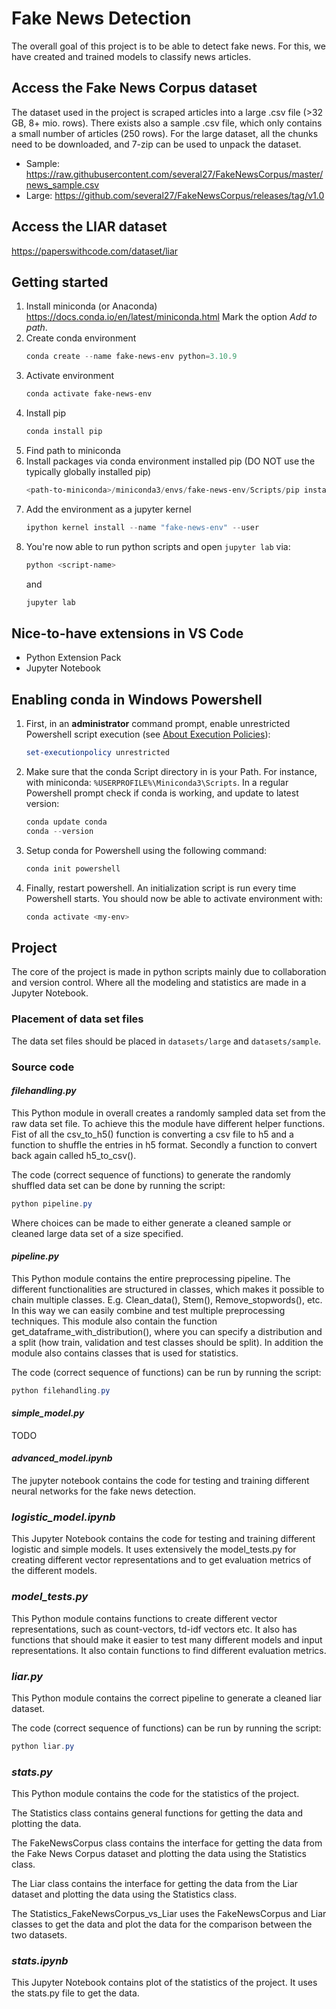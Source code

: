 # Fake News Detection

The overall goal of this project is to be able to detect fake news. For this, we have created and trained models to classify news articles.

## Access the Fake News Corpus dataset

The dataset used in the project is scraped articles into a large .csv file (>32 GB, 8+ mio. rows). There exists also a sample .csv file, which only contains a small number of articles (250 rows).
For the large dataset, all the chunks need to be downloaded, and 7-zip can be used to unpack the dataset.

- Sample: https://raw.githubusercontent.com/several27/FakeNewsCorpus/master/news_sample.csv
- Large: https://github.com/several27/FakeNewsCorpus/releases/tag/v1.0

## Access the LIAR dataset

https://paperswithcode.com/dataset/liar

## Getting started

1. Install miniconda (or Anaconda)
   https://docs.conda.io/en/latest/miniconda.html
   Mark the option _Add to path_.
2. Create conda environment
   ```powershell
   conda create --name fake-news-env python=3.10.9
   ```
3. Activate environment
   ```powershell
   conda activate fake-news-env
   ```
4. Install pip
   ```powershell
   conda install pip
   ```
5. Find path to miniconda
6. Install packages via conda environment installed pip (DO NOT use the typically globally installed pip)
   ```powershell
   <path-to-miniconda>/miniconda3/envs/fake-news-env/Scripts/pip install -r requirements.txt
   ```
7. Add the environment as a jupyter kernel
   ```powershell
   ipython kernel install --name "fake-news-env" --user
   ```
8. You're now able to run python scripts and open `jupyter lab` via:
   ```powershell
   python <script-name>
   ```
   and
   ```powershell
   jupyter lab
   ```

## Nice-to-have extensions in VS Code

- Python Extension Pack
- Jupyter Notebook

## Enabling conda in Windows Powershell

1. First, in an **administrator** command prompt, enable unrestricted Powershell script execution (see [About Execution Policies](https://docs.microsoft.com/en-ca/powershell/module/microsoft.powershell.core/about/about_execution_policies)):
   ```powershell
   set-executionpolicy unrestricted
   ```
2. Make sure that the conda Script directory in is your Path.
   For instance, with miniconda: `%USERPROFILE%\Miniconda3\Scripts`.
   In a regular Powershell prompt check if conda is working, and update to latest version:
   ```powershell
   conda update conda
   conda --version
   ```
3. Setup conda for Powershell using the following command:
   ```powershell
   conda init powershell
   ```
4. Finally, restart powershell. An initialization script is run every time Powershell starts.
   You should now be able to activate environment with:
   ```powershell
   conda activate <my-env>
   ```

## Project

The core of the project is made in python scripts mainly due to collaboration and version control.
Where all the modeling and statistics are made in a Jupyter Notebook.

### Placement of data set files

The data set files should be placed in `datasets/large` and `datasets/sample`.

### Source code

#### _filehandling.py_

This Python module in overall creates a randomly sampled data set from the raw data set file. To achieve this the module have different helper functions. Fist of all the csv_to_h5() function is converting a csv file to h5 and a function to shuffle the entries in h5 format. Secondly a function to convert back again called h5_to_csv().

The code (correct sequence of functions) to generate the randomly shuffled data set can be done by running the script:

```powershell
python pipeline.py
```

Where choices can be made to either generate a cleaned sample or cleaned large data set of a size specified.

#### _pipeline.py_

This Python module contains the entire preprocessing pipeline. The different functionalities are structured in classes, which makes it possible to chain multiple classes. E.g. Clean_data(), Stem(), Remove_stopwords(), etc. In this way we can easily combine and test multiple preprocessing techniques. This module also contain the function get_dataframe_with_distribution(), where you can specify a distribution and a split (how train, validation and test classes should be split). In addition the module also contains classes that is used for statistics.

The code (correct sequence of functions) can be run by running the script:

```powershell
python filehandling.py
```

#### _simple_model.py_

TODO

#### _advanced_model.ipynb_

The jupyter notebook contains the code for testing and training different neural networks for the fake news detection.

### _logistic_model.ipynb_

This Jupyter Notebook contains the code for testing and training different logistic and simple models. It uses extensively the model_tests.py for creating different vector representations and to get evaluation metrics of the different models.

### _model_tests.py_

This Python module contains functions to create different vector representations, such as count-vectors, td-idf vectors etc. It also has functions that should make it easier to test many different models and input representations. It also contain functions to find different evaluation metrics.

### _liar.py_

This Python module contains the correct pipeline to generate a cleaned liar dataset.

The code (correct sequence of functions) can be run by running the script:

```powershell
python liar.py
```

### _stats.py_

This Python module contains the code for the statistics of the project.

The Statistics class contains general functions for getting the data and plotting the data.

The FakeNewsCorpus class contains the interface for getting the data from the Fake News Corpus dataset and plotting the data using the Statistics class.

The Liar class contains the interface for getting the data from the Liar dataset and plotting the data using the Statistics class.

The Statistics_FakeNewsCorpus_vs_Liar uses the FakeNewsCorpus and Liar classes to get the data and plot the data for the comparison between the two datasets.

### _stats.ipynb_

This Jupyter Notebook contains plot of the statistics of the project. It uses the stats.py file to get the data.
